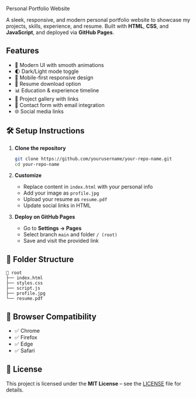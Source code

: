  Personal Portfolio Website

A sleek, responsive, and modern personal portfolio website to showcase my projects, skills, experience, and resume. Built with **HTML**, **CSS**, and **JavaScript**, and deployed via **GitHub Pages**.

##  Features

* 🎨 Modern UI with smooth animations
* 🌓 Dark/Light mode toggle
* 📱 Mobile-first responsive design
* 🧾 Resume download option
* 📊 Education & experience timeline
* 💼 Project gallery with links
* 💬 Contact form with email integration
* 🌐 Social media links


## 🛠️ Setup Instructions

1. **Clone the repository**

   ```bash
   git clone https://github.com/yourusername/your-repo-name.git
   cd your-repo-name
   ```

2. **Customize**

   * Replace content in `index.html` with your personal info
   * Add your image as `profile.jpg`
   * Upload your resume as `resume.pdf`
   * Update social links in HTML

3. **Deploy on GitHub Pages**

   * Go to **Settings → Pages**
   * Select branch `main` and folder `/ (root)`
   * Save and visit the provided link

## 📂 Folder Structure

```
📁 root
├── index.html
├── styles.css
├── script.js
├── profile.jpg
└── resume.pdf
```

## 🧪 Browser Compatibility

* ✅ Chrome
* ✅ Firefox
* ✅ Edge
* ✅ Safari

## 📝 License

This project is licensed under the **MIT License** – see the [LICENSE](LICENSE) file for details.
